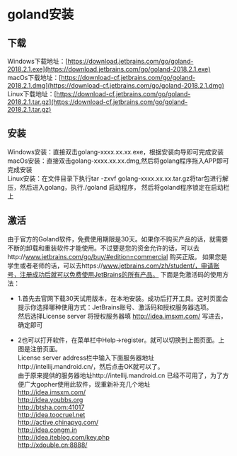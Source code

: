 # goland安装

## 下载
Windows下载地址：[https://download.jetbrains.com/go/goland-2018.2.1.exe](https://download.jetbrains.com/go/goland-2018.2.1.exe)<br>
macOs下载地址：[https://download-cf.jetbrains.com/go/goland-2018.2.1.dmg](https://download-cf.jetbrains.com/go/goland-2018.2.1.dmg)<br>
Linux下载地址：[https://download-cf.jetbrains.com/go/goland-2018.2.1.tar.gz](https://download-cf.jetbrains.com/go/goland-2018.2.1.tar.gz)<br>

## 安装
Windows安装：直接双击golang-xxxx.xx.xx.exe，根据安装向导即可完成安装<br>
macOs安装：直接双击golang-xxxx.xx.xx.dmg,然后将golang程序拖入APP即可完成安装<br>
Linux安装：在文件目录下执行tar -zxvf golang-xxxx.xx.xx.tar.gz将tar包进行解压，然后进入golang，执行./goland 启动程序，
然后将goland程序锁定在启动栏上

## 激活
由于官方的Goland软件，免费使用期限是30天。如果你不购买产品的话，就需要不断的卸载和重装软件才能使用。不过要是您的资金允许的话，可以去http://www.jetbrains.com/go/buy/#edition=commercial 购买正版。 如果您是学生或者老师的话，可以去https://www.jetbrains.com/zh/student/，申请账号，注册成功后就可以免费使用JetBrains的所有产品。 下面是免激活码的使用方法：<br>
- 1.首先去官网下载30天试用版本，在本地安装。成功后打开工具。这时页面会提示你选择哪种使用方式：JetBrains账号、激活码和授权服务器选项。   <br>
然后选择License server 将授权服务器填 http://idea.imsxm.com/ 写进去，确定即可<br>

- 2也可以打开软件，在菜单栏中Help->register。就可以切换到上图页面。上图是注册页面。<br>
License server address栏中输入下面服务器地址http://intellij.mandroid.cn/，然后点击OK就可以了。<br>
由于原来提供的服务器地址http://intellij.mandroid.cn 已经不可用了，为了方便广大gopher使用此软件，现重新补充几个地址<br>
http://idea.imsxm.com/<br>
http://idea.youbbs.org<br>
http://btsha.com:41017<br>
http://idea.toocruel.net<br>
http://active.chinapyg.com/<br>
http://idea.congm.in<br>
http://idea.iteblog.com/key.php<br>
http://xdouble.cn:8888/<br>
